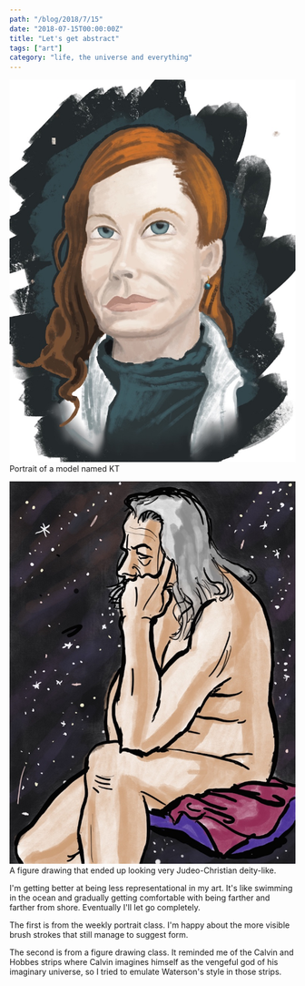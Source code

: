 ```yaml
---
path: "/blog/2018/7/15"
date: "2018-07-15T00:00:00Z"
title: "Let's get abstract"
tags: ["art"]
category: "life, the universe and everything"
---
```


![Portrait of a model named KT](./2018-7-15-portrait.jpg)
Portrait of a model named KT

![Figure Drawing](./2018-7-15-figure.jpg)
A figure drawing that ended up looking very Judeo-Christian deity-like.

I'm getting better at being less representational in my art. It's like swimming in the ocean and gradually getting comfortable with being farther and farther from shore. Eventually I'll let go completely.

The first is from the weekly portrait class. I'm happy about the more visible brush strokes that still manage to suggest form.

The second is from a figure drawing class. It reminded me of the Calvin and Hobbes strips where Calvin imagines himself as the vengeful god of his imaginary universe, so I tried to emulate Waterson's style in those strips.
